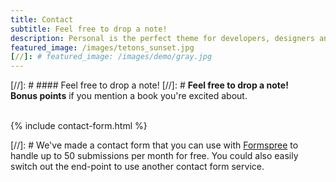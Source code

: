 ```yaml
---
title: Contact
subtitle: Feel free to drop a note!
description: Personal is the perfect theme for developers, designers and other creatives.
featured_image: /images/tetons_sunset.jpg
[//]: # featured_image: /images/demo/gray.jpg
---
```


[//]: # #### Feel free to drop a note!
[//]: # <b>Feel free to drop a note!</b>
<br>
<b>Bonus points</b> if you mention a book you're excited about.
<br><br>

{% include contact-form.html %}

[//]: # We've made a contact form that you can use with [Formspree](https://formspree.io/create/jekyllthemes) to handle up to 50 submissions per month for free. You could also easily switch out the end-point to use another contact form service.
